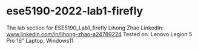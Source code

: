 # ese5190-2022-lab1-firefly
The lab section for ESE5190_Lab1_firefly
Lihong Zhao
    LinkedIn: www.linkedin.com/in/lihong-zhao-a24789224
Tested on: Lenovo Legion 5 Pro 16" Laptop, Windows11
